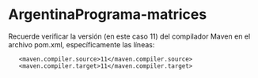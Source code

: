 # ArgentinaPrograma-matrices

Recuerde verificar la versión (en este caso 11) del compilador Maven en el archivo pom.xml,
específicamente las líneas:
```
   <maven.compiler.source>11</maven.compiler.source>
   <maven.compiler.target>11</maven.compiler.target>
        
```
